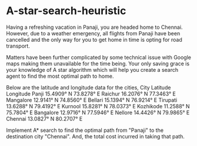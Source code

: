 # A-star-search-heuristic
Having a refreshing vacation in Panaji, you are headed home to Chennai. However, due to a
weather emergency, all flights from Panaji have been cancelled and the only way for you to get
home in time is opting for road transport.

Matters have been further complicated by some technical issue with Google maps making
them unavailable for the time being. Your only saving grace is your knowledge of A star algorithm
which will help you create a search agent to find the most optimal path to home.

Below are the latitude and longitude data for the cities,
City Latitude Longitude
Panji 15.4909° N 73.8278° E
Raichur 16.2076° N 77.3463° E
Mangalore 12.9141° N 74.8560° E
Bellari 15.1394° N 76.9214° E
Tirupati 13.6288° N 79.4192° E
Kurnool 15.8281° N 78.0373° E
Kozhikode 11.2588° N 75.7804° E
Bangalore 12.9716° N 77.5946° E
Nellore 14.4426° N 79.9865° E
Chennai 13.0827° N 80.2707° E

Implement A* search to find the optimal path from "Panaji" to the destination city "Chennai". And, the total cost incurred in taking that path.
